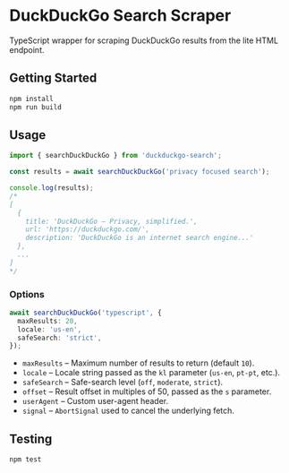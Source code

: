 # DuckDuckGo Search Scraper

TypeScript wrapper for scraping DuckDuckGo results from the lite HTML endpoint.

## Getting Started

```bash
npm install
npm run build
```

## Usage

```ts
import { searchDuckDuckGo } from 'duckduckgo-search';

const results = await searchDuckDuckGo('privacy focused search');

console.log(results);
/*
[
  {
    title: 'DuckDuckGo — Privacy, simplified.',
    url: 'https://duckduckgo.com/',
    description: 'DuckDuckGo is an internet search engine...'
  },
  ...
]
*/
```

### Options

```ts
await searchDuckDuckGo('typescript', {
  maxResults: 20,
  locale: 'us-en',
  safeSearch: 'strict',
});
```

- `maxResults` – Maximum number of results to return (default `10`).
- `locale` – Locale string passed as the `kl` parameter (`us-en`, `pt-pt`, etc.).
- `safeSearch` – Safe-search level (`off`, `moderate`, `strict`).
- `offset` – Result offset in multiples of 50, passed as the `s` parameter.
- `userAgent` – Custom user-agent header.
- `signal` – `AbortSignal` used to cancel the underlying fetch.

## Testing

```bash
npm test
```
